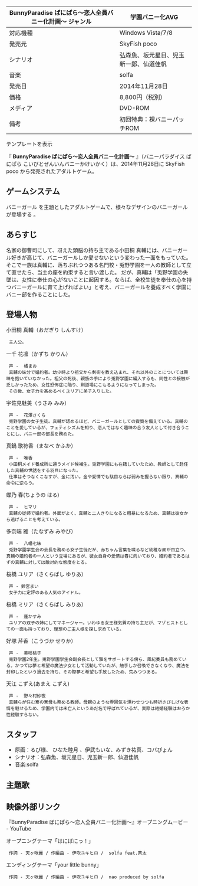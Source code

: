 BunnyParadise ばにぱら〜恋人全員バニー化計画〜  ジャンル  |  学園バニー化AVG   
---|---  
対応機種  |  Windows Vista/7/8   
発売元  |  SkyFish poco   
シナリオ  |  弘森魚、坂元星日、児玉新一郎、仙道佳帆   
音楽  |  solfa   
発売日  |  2014年11月28日   
価格  |  8,800円（税別）   
メディア  |  DVD-ROM   
備考  |  初回特典：裸バニーパッチROM   
テンプレートを表示  
  
『 **BunnyParadise ばにぱら〜恋人全員バニー化計画〜** 』（バニーパラダイス ばにぱら
こいびとぜんいんバニーかけいかく）は、2014年11月28日に  SkyFish poco  から発売されたアダルトゲーム。

##  ゲームシステム  

バニーガール  を主題としたアダルトゲームで、様々なデザインのバニーガールが登場する    。

##  あらすじ  

名家の御曹司にして、冴えた頭脳の持ち主である小田桐 真輔には、バニーガール好きが高じて、バニーガールしか愛せないという変わった一面をもっていた。
そこで一族は真輔に、落ちぶれつつある名門校・兎野学園を一人の教師として立て直せたら、当主の座を約束すると言い渡した。
だが、真輔は「兎野学園の失墜は、女性に奉仕の心がないことに起因する。ならば、全校生徒を奉仕の心を持つバニーガールに育て上げればよい」と考え、バニーガールを養成すべく学園にバニー部を作ることにした。

##  登場人物  

小田桐 真輔（おだぎり しんすけ）

     主人公。 
一千 花凛（かずち かりん）

     声 -  橘まお   
     真輔の妹分で婚約者。幼少時より祖父から剣術を教え込まれ、それ以外のことについては興味を抱いていなかった。祖父の死後、親族の手により兎野学園に編入するも、同性との接触が乏しかったため、女性恐怖症に陥り、剣道場にこもるようになってしまった。 
     その後、女子力を高めるべくユリアに弟子入りした。 
宇佐見魅美（うさみ みみ）

     声 -  花澤さくら 
     兎野学園の女子生徒。真輔が認めるほど、バニーガールとしての資質を備えている。真輔のことを愛しているが、フェティシズムを知り、恋人ではなく趣味の合う友人として付き合うことにし、バニー部の部長を務めた。 
真鍋 歌符香（まなべ かふか）

     声 -  唯香 
     小田桐メイド養成所に通うメイド候補生。兎野学園にも在籍していたため、教師として赴任した真輔の世話をする羽目になった。 
     仕事はそつなくこなすが、金に汚い。金や愛情でも駄目ならば弱みを握らない限り、真輔の命令に逆らう。 
蝶乃 春(ちょうの はる)

     声 -  ヒマリ 
     真輔の従姉で婚約者。外面がよく、真輔と二人きりになると粗暴になるため、真輔は彼女から逃げることを考えている。 
多奈端 雅（たなずみ みやび）

     声 -  八幡七味 
     兎野学園学生会の会長を務める女子生徒だが、赤ちゃん言葉を喋るなど幼稚な面が目立つ。真輔の婚約者の一人という立場にあるが、彼女自身の愛情は春に向いており、婚約者であるはずの真輔に対しては敵対的な態度をとる。 
桜橋 ユリア（さくらばし ゆりあ）

     声 - 鈴宮まい 
     女子力に定評のある人気のアイドル。 
桜橋 ミリア（さくらばし みりあ）

     声 -  蓬かすみ 
     ユリアの双子の姉にしてマネージャー。いわゆる女王様気質の持ち主だが、マゾヒストとしての一面も持っており、理想のご主人様を探し求めている。 
好塚 芹香（こうづか せりか）

     声 -  美咲桃子 
     兎野学園2年生。兎野学園学生会副会長として雅をサポートする傍ら、風紀委員も務めている。かつては夢と希望の魔法少女として活動していたが、触手しか召喚できなくなり、魔法を封印したという過去を持ち、その際夢と希望も手放したため、荒みつつある。 
天江 こずえ(あまえ こずえ)

     声 -  野々村紗夜 
     真輔らが住む寮の寮母も務める教師。母親のような雰囲気を漂わせつつも時折さびしげな表情を魅せるため、学園内では未亡人というあだ名で呼ばれているが、実際は結婚経験はおろか性経験すらない。 

##  スタッフ  

  * 原画：るび様、  ひなた睦月  、伊武もいな、みずき祐真、コバぴょん 
  * シナリオ：弘森魚、坂元星日、児玉新一郎、仙道佳帆 
  * 音楽:solfa 

##  主題歌  

映像外部リンク  
---  
『BunnyParadise ばにぱら〜恋人全員バニー化計画〜』オープニングムービー  \-  YouTube  
  
オープニングテーマ「はにばにっ！」

     作詞 - 天ヶ咲麗 / 作編曲 - 伊吹ユキヒロ /  solfa feat.茶太 
エンディングテーマ「your little bunny」

     作詞 - 天ヶ咲麗 / 作編曲 - 伊吹ユキヒロ /  nao produced by solfa 

